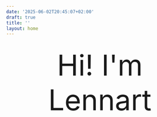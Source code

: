 ```yaml
---
date: '2025-06-02T20:45:07+02:00'
draft: true
title: ''
layout: home
---
```



<div style="display: flex; justify-content: center; padding: 1rem;">
  <div style="font-size: clamp(2rem, 8vw, 6rem); text-align: center; max-width: 600px;">
    Hi! I'm Lennart
  </div>
</div>
